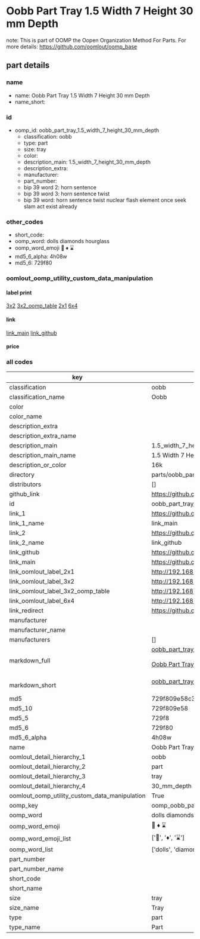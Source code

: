 # Oobb Part Tray 1.5 Width 7 Height 30 mm Depth  

note: This is part of OOMP the Oopen Organization Method For Parts. For more details: https://github.com/oomlout/oomp_base

##  part details
  







### name
* name: Oobb Part Tray 1.5 Width 7 Height 30 mm Depth
* name_short: 
### id
* oomp_id: oobb_part_tray_1.5_width_7_height_30_mm_depth
  * classification: oobb
  * type: part
  * size: tray
  * color: 
  * description_main: 1.5_width_7_height_30_mm_depth
  * description_extra: 
  * manufacturer: 
  * part_number: 
  * bip 39 word 2: horn sentence
  * bip 39 word 3: horn sentence twist
  * bip 39 word: horn sentence twist nuclear flash element once seek slam act exist already

### other_codes
* short_code: 
* oomp_word: dolls diamonds hourglass
* oomp_word_emoji :dolls: :diamonds: :hourglass:
* md5_6_alpha: 4h08w
* md5_6: 729f80






### oomlout_oomp_utility_custom_data_manipulation
#### label print
[3x2](http://192.168.1.245:1112/?label=oomp%204h08w)
[3x2_oomp_table](http://192.168.1.108:1112/?label=oomp%204h08w)
[2x1](http://192.168.1.242:1112/?label=oomp%204h08w)
[6x4](http://192.168.1.55:1112/?label=oomp%204h08w)    

#### link

[link_main](https://github.com/oomlout/oomlout_oomp_version_1_messy/tree/main/parts/oobb_part_tray_1.5_width_7_height_30_mm_depth) [link_github](https://github.com/oomlout/oomlout_oomp_version_1_messy/tree/main/parts/oobb_part_tray_1.5_width_7_height_30_mm_depth)                             

#### price







### all codes 
| key | value |  
| --- | --- |  
| classification | oobb |  
| classification_name | Oobb |  
| color |  |  
| color_name |  |  
| description_extra |  |  
| description_extra_name |  |  
| description_main | 1.5_width_7_height_30_mm_depth |  
| description_main_name | 1.5 Width 7 Height 30 mm Depth |  
| description_or_color | 16k |  
| directory | parts/oobb_part_tray_1.5_width_7_height_30_mm_depth |  
| distributors | [] |  
| github_link | https://github.com/oomlout/oomlout_oomp_part_src/tree/main/parts/oobb_part_tray_1.5_width_7_height_30_mm_depth |  
| id | oobb_part_tray_1.5_width_7_height_30_mm_depth |  
| link_1 | https://github.com/oomlout/oomlout_oomp_version_1_messy/tree/main/parts/oobb_part_tray_1.5_width_7_height_30_mm_depth |  
| link_1_name | link_main |  
| link_2 | https://github.com/oomlout/oomlout_oomp_version_1_messy/tree/main/parts/oobb_part_tray_1.5_width_7_height_30_mm_depth |  
| link_2_name | link_github |  
| link_github | https://github.com/oomlout/oomlout_oomp_version_1_messy/tree/main/parts/oobb_part_tray_1.5_width_7_height_30_mm_depth |  
| link_main | https://github.com/oomlout/oomlout_oomp_version_1_messy/tree/main/parts/oobb_part_tray_1.5_width_7_height_30_mm_depth |  
| link_oomlout_label_2x1 | http://192.168.1.242:1112/?label=oomp%204h08w |  
| link_oomlout_label_3x2 | http://192.168.1.245:1112/?label=oomp%204h08w |  
| link_oomlout_label_3x2_oomp_table | http://192.168.1.108:1112/?label=oomp%204h08w |  
| link_oomlout_label_6x4 | http://192.168.1.55:1112/?label=oomp%204h08w |  
| link_redirect | https://github.com/oomlout/oomlout_oomp_version_1_messy/tree/main/parts/oobb_part_tray_1.5_width_7_height_30_mm_depth |  
| manufacturer |  |  
| manufacturer_name |  |  
| manufacturers | [] |  
| markdown_full | [oobb_part_tray_1.5_width_7_height_30_mm_depth](none)<br>[](none)<br>[Oobb Part Tray 1.5 Width 7 Height 30 Mm Depth](none)<br><br> |  
| markdown_short | [oobb_part_tray_1.5_width_7_height_30_mm_depth](none)<br><br> |  
| md5 | 729f809e58c313511eac3975d730fb6c |  
| md5_10 | 729f809e58 |  
| md5_5 | 729f8 |  
| md5_6 | 729f80 |  
| md5_6_alpha | 4h08w |  
| name | Oobb Part Tray 1.5 Width 7 Height 30 mm Depth |  
| oomlout_detail_hierarchy_1 | oobb |  
| oomlout_detail_hierarchy_2 | part |  
| oomlout_detail_hierarchy_3 | tray |  
| oomlout_detail_hierarchy_4 | 30_mm_depth |  
| oomlout_oomp_utility_custom_data_manipulation | True |  
| oomp_key | oomp_oobb_part_tray_1.5_width_7_height_30_mm_depth |  
| oomp_word | dolls diamonds hourglass |  
| oomp_word_emoji | :dolls: :diamonds: :hourglass: |  
| oomp_word_emoji_list | [':dolls:', ':diamonds:', ':hourglass:'] |  
| oomp_word_list | ['dolls', 'diamonds', 'hourglass'] |  
| part_number |  |  
| part_number_name |  |  
| short_code |  |  
| short_name |  |  
| size | tray |  
| size_name | Tray |  
| type | part |  
| type_name | Part |  
